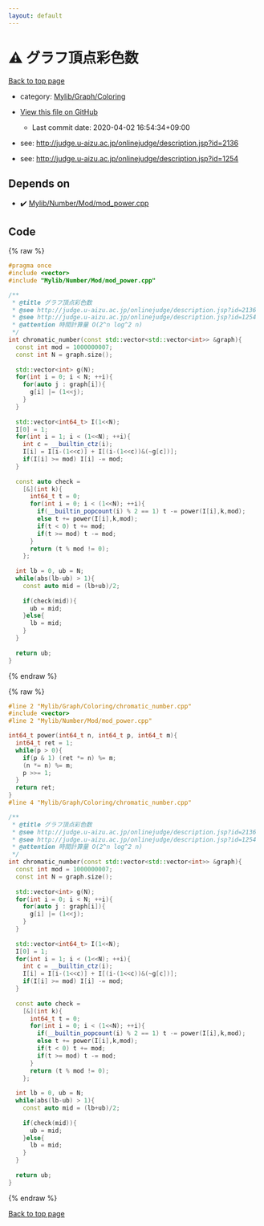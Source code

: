 ```yaml
---
layout: default
---
```


<!-- mathjax config similar to math.stackexchange -->
<script type="text/javascript" async
  src="https://cdnjs.cloudflare.com/ajax/libs/mathjax/2.7.5/MathJax.js?config=TeX-MML-AM_CHTML">
</script>
<script type="text/x-mathjax-config">
  MathJax.Hub.Config({
    TeX: { equationNumbers: { autoNumber: "AMS" }},
    tex2jax: {
      inlineMath: [ ['$','$'] ],
      processEscapes: true
    },
    "HTML-CSS": { matchFontHeight: false },
    displayAlign: "left",
    displayIndent: "2em"
  });
</script>

<script type="text/javascript" src="https://cdnjs.cloudflare.com/ajax/libs/jquery/3.4.1/jquery.min.js"></script>
<script src="https://cdn.jsdelivr.net/npm/jquery-balloon-js@1.1.2/jquery.balloon.min.js" integrity="sha256-ZEYs9VrgAeNuPvs15E39OsyOJaIkXEEt10fzxJ20+2I=" crossorigin="anonymous"></script>
<script type="text/javascript" src="../../../../assets/js/copy-button.js"></script>
<link rel="stylesheet" href="../../../../assets/css/copy-button.css" />


# :warning: グラフ頂点彩色数

<a href="../../../../index.html">Back to top page</a>

* category: <a href="../../../../index.html#acf9ec20eaed2eb3d3c1a731ebc2fbe1">Mylib/Graph/Coloring</a>
* <a href="{{ site.github.repository_url }}/blob/master/Mylib/Graph/Coloring/chromatic_number.cpp">View this file on GitHub</a>
    - Last commit date: 2020-04-02 16:54:34+09:00


* see: <a href="http://judge.u-aizu.ac.jp/onlinejudge/description.jsp?id=2136">http://judge.u-aizu.ac.jp/onlinejudge/description.jsp?id=2136</a>
* see: <a href="http://judge.u-aizu.ac.jp/onlinejudge/description.jsp?id=1254">http://judge.u-aizu.ac.jp/onlinejudge/description.jsp?id=1254</a>


## Depends on

* :heavy_check_mark: <a href="../../Number/Mod/mod_power.cpp.html">Mylib/Number/Mod/mod_power.cpp</a>


## Code

<a id="unbundled"></a>
{% raw %}
```cpp
#pragma once
#include <vector>
#include "Mylib/Number/Mod/mod_power.cpp"

/**
 * @title グラフ頂点彩色数
 * @see http://judge.u-aizu.ac.jp/onlinejudge/description.jsp?id=2136
 * @see http://judge.u-aizu.ac.jp/onlinejudge/description.jsp?id=1254
 * @attention 時間計算量 O(2^n log^2 n)
 */
int chromatic_number(const std::vector<std::vector<int>> &graph){
  const int mod = 1000000007;
  const int N = graph.size();
 
  std::vector<int> g(N);
  for(int i = 0; i < N; ++i){
    for(auto j : graph[i]){
      g[i] |= (1<<j);
    }
  }
  
  std::vector<int64_t> I(1<<N);
  I[0] = 1;
  for(int i = 1; i < (1<<N); ++i){
    int c = __builtin_ctz(i);
    I[i] = I[i-(1<<c)] + I[(i-(1<<c))&(~g[c])];
    if(I[i] >= mod) I[i] -= mod;
  }
  
  const auto check =
    [&](int k){
      int64_t t = 0;
      for(int i = 0; i < (1<<N); ++i){
        if(__builtin_popcount(i) % 2 == 1) t -= power(I[i],k,mod);
        else t += power(I[i],k,mod);
        if(t < 0) t += mod;
        if(t >= mod) t -= mod;
      }
      return (t % mod != 0);
    };
  
  int lb = 0, ub = N;
  while(abs(lb-ub) > 1){
    const auto mid = (lb+ub)/2;
 
    if(check(mid)){
      ub = mid;
    }else{
      lb = mid;
    }
  }
  
  return ub;
}

```
{% endraw %}

<a id="bundled"></a>
{% raw %}
```cpp
#line 2 "Mylib/Graph/Coloring/chromatic_number.cpp"
#include <vector>
#line 2 "Mylib/Number/Mod/mod_power.cpp"

int64_t power(int64_t n, int64_t p, int64_t m){
  int64_t ret = 1;
  while(p > 0){
    if(p & 1) (ret *= n) %= m;
    (n *= n) %= m;
    p >>= 1;
  }
  return ret;
}
#line 4 "Mylib/Graph/Coloring/chromatic_number.cpp"

/**
 * @title グラフ頂点彩色数
 * @see http://judge.u-aizu.ac.jp/onlinejudge/description.jsp?id=2136
 * @see http://judge.u-aizu.ac.jp/onlinejudge/description.jsp?id=1254
 * @attention 時間計算量 O(2^n log^2 n)
 */
int chromatic_number(const std::vector<std::vector<int>> &graph){
  const int mod = 1000000007;
  const int N = graph.size();
 
  std::vector<int> g(N);
  for(int i = 0; i < N; ++i){
    for(auto j : graph[i]){
      g[i] |= (1<<j);
    }
  }
  
  std::vector<int64_t> I(1<<N);
  I[0] = 1;
  for(int i = 1; i < (1<<N); ++i){
    int c = __builtin_ctz(i);
    I[i] = I[i-(1<<c)] + I[(i-(1<<c))&(~g[c])];
    if(I[i] >= mod) I[i] -= mod;
  }
  
  const auto check =
    [&](int k){
      int64_t t = 0;
      for(int i = 0; i < (1<<N); ++i){
        if(__builtin_popcount(i) % 2 == 1) t -= power(I[i],k,mod);
        else t += power(I[i],k,mod);
        if(t < 0) t += mod;
        if(t >= mod) t -= mod;
      }
      return (t % mod != 0);
    };
  
  int lb = 0, ub = N;
  while(abs(lb-ub) > 1){
    const auto mid = (lb+ub)/2;
 
    if(check(mid)){
      ub = mid;
    }else{
      lb = mid;
    }
  }
  
  return ub;
}

```
{% endraw %}

<a href="../../../../index.html">Back to top page</a>

